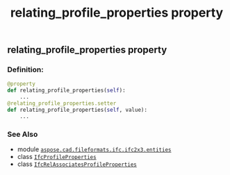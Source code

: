 ﻿---
title: relating_profile_properties property
second_title: Aspose.CAD for Python via .NET API References
description: 
type: docs
weight: 120
url: /python-net/aspose.cad.fileformats.ifc.ifc2x3.entities/ifcrelassociatesprofileproperties/relating_profile_properties/
is_root: false
---

## relating_profile_properties property

### Definition:
```python
@property
def relating_profile_properties(self):
    ...
@relating_profile_properties.setter
def relating_profile_properties(self, value):
    ...
```

### See Also
* module [`aspose.cad.fileformats.ifc.ifc2x3.entities`](../../)
* class [`IfcProfileProperties`](/cad/python-net/aspose.cad.fileformats.ifc.ifc2x3.entities/ifcprofileproperties)
* class [`IfcRelAssociatesProfileProperties`](/cad/python-net/aspose.cad.fileformats.ifc.ifc2x3.entities/ifcrelassociatesprofileproperties)
